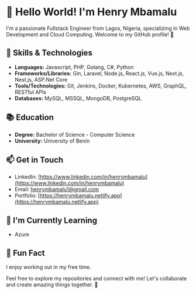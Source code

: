 # 👋 Hello World! I'm Henry Mbamalu

I'm a passionate Fullstack Engineer from Lagos, Nigeria, specializing in Web Development and Cloud Computing. Welcome to my GitHub profile! 🚀


## 🚀 Skills & Technologies

- **Languages:** Javascript, PHP, Golang, C#, Python
- **Frameworks/Libraries:** Gin, Laravel, Node.js, React.js, Vue.js, Next.js, Nest.js, ASP.Net Core
- **Tools/Technologies:** Git, Jenkins, Docker, Kubernetes, AWS, GraphQL, RESTful APIs
- **Databases:** MySQL, MSSQL, MongoDB, PostgreSQL

## 📚 Education

- **Degree:** Bachelor of Science - Computer Science
- **University:** University of Benin

## 📫 Get in Touch

- LinkedIn: [https://www.linkedin.com/in/henrymbamalu](https://www.linkedin.com/in/henrymbamalu)
- Email: [henrymbamalu1@gmail.com](mailto:henrymbamalu1@gmail.com)
- Portfolio: [https://henrymbamalu.netlify.app](https://henrymbamalu.netlify.app)

## 🌱 I'm Currently Learning
- Azure

## 💬 Fun Fact

 I enjoy working out in my free time.

Feel free to explore my repositories and connect with me! Let's collaborate and create amazing things together. 🌟

